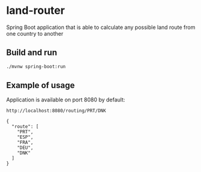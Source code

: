 # land-router
Spring Boot application that is able to calculate any possible land route from one country to another

## Build and run
```bash
./mvnw spring-boot:run
```

## Example of usage
Application is available on port 8080 by default:
``` 
http://localhost:8080/routing/PRT/DNK

{
  "route": [
    "PRT",
    "ESP",
    "FRA",
    "DEU",
    "DNK"
  ]
}
```

